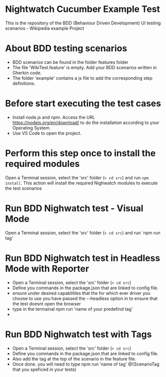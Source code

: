 # Nightwatch Cucumber Example Test
This is the repository of the BDD (Behaviour Driven Development) UI testing scenarios - Wikipedia example Project

# About BDD testing scenarios
* BDD scenarios can be found in the folder features folder
* The file 'WikiTest.feature' is empty. Add your BDD scenarios written in Gherkin code. 
* The folder 'example' contains a js file to add the corresponding step definitions.

# Before start executing the test cases
* Install node.js and npm. Access the URL https://nodejs.org/en/download/ to do the installation according to your Operating System.
* Use VS Code to open the project.

# Perform this step once to install the required modules
Open a Terminal session, select the 'src' folder (`> cd src`) and run `npm install`. This action will install the required Nighwatch modules to execute the test scenarios

# Run BDD Nighwatch test - Visual Mode
Open a Terminal session, select the 'src' folder (`> cd src`) and run `npm run tag'
# Run BDD Nighwatch test in Headless Mode with Reporter
* Open a Terminal session, select the 'src' folder (`> cd src`) 
* Define you commands in the package.json that are linked to config file.
* ensure under desired capablitiles that the for which ever driver you choose to use you have passed the --headless option in to ensure that the test doesnt open the browser
* type in the termainal npm run 'name of your predefind tag'
*

# Run BDD Nighwatch test with Tags
* Open a Terminal session, select the 'src' folder (`> cd src`) 
* Define you commands in the package.json that are linked to config file.
* Also add the tag at the top of the scenario in the feature file. 
* Once done. you will need to type npm run 'name of tag' @(ScenarioTag that you speficed in your tests)




